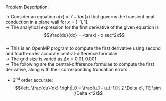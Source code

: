 Problem Description:  

-> Consider an equation $u(x) = 7 - tan(x)$ that governs the transient heat conduction in a plane wall for $x = [-1,1]$.  
-> The analytical expression for the first derivative of the given equation is  
$$\frac{du}{dx} = -tan(x) - x sec^2x$$  
-> This is an OpenMP program to compute the first derivative using second and fourth-order accurate central-difference formulae.  
-> The grid size is varied as $\Delta x = 0.01, 0.001$  
-> The following are the central-difference formulae to compute the first derivative, along with their corresponding truncation errors:

- $2^{nd}$ order accurate:
$$\left. \frac{du}{dx} \right|_0 = \frac{u_1 - u_{-1}}{ 2 \Delta x}, TE \sim (\Delta x^2)$$

